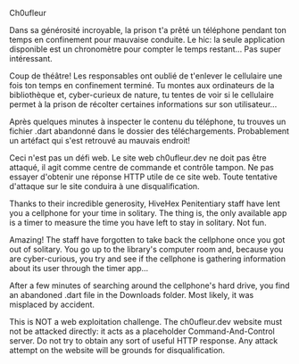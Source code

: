 Ch0ufleur

Dans sa générosité incroyable, la prison t'a prêté un téléphone pendant ton temps en confinement pour mauvaise conduite. Le hic: la seule application disponible est un chronomètre pour compter le temps restant... Pas super intéressant.

Coup de théâtre! Les responsables ont oublié de t'enlever le cellulaire une fois ton temps en confinement terminé. Tu montes aux ordinateurs de la bibliothèque et, cyber-curieux de nature, tu tentes de voir si le cellulaire permet à la prison de récolter certaines informations sur son utilisateur...

Après quelques minutes à inspecter le contenu du téléphone, tu trouves un fichier .dart abandonné dans le dossier des téléchargements. Probablement un artéfact qui s'est retrouvé au mauvais endroit!

Ceci n'est pas un défi web. Le site web ch0ufleur.dev ne doit pas être attaqué, il agit comme centre de commande et contrôle tampon. Ne pas essayer d'obtenir une réponse HTTP utile de ce site web. Toute tentative d'attaque sur le site conduira à une disqualification.

Thanks to their incredible generosity, HiveHex Penitentiary staff have lent you a cellphone for your time in solitary. The thing is, the only available app is a timer to measure the time you have left to stay in solitary. Not fun.

Amazing! The staff have forgotten to take back the cellphone once you got out of solitary. You go up to the library's computer room and, because you are cyber-curious, you try and see if the cellphone is gathering information about its user through the timer app...

After a few minutes of searching around the cellphone's hard drive, you find an abandoned .dart file in the Downloads folder. Most likely, it was misplaced by accident.

This is NOT a web exploitation challenge. The ch0ufleur.dev website must not be attacked directly: it acts as a placeholder Command-And-Control server. Do not try to obtain any sort of useful HTTP response. Any attack attempt on the website will be grounds for disqualification.
